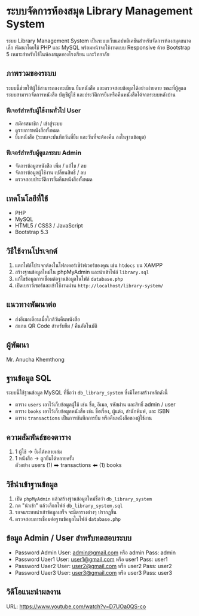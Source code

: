 
# ระบบจัดการห้องสมุด Library Management System
ระบบ Library Management System เป็นระบบเว็บแอปพลิเคชันสำหรับจัดการห้องสมุดขนาดเล็ก พัฒนาโดยใช้ PHP และ MySQL พร้อมหน้าจอใช้งานแบบ Responsive ด้วย Bootstrap 5 เหมาะสำหรับใช้ในห้องสมุดของโรงเรียน และวิทยาลัย 

## ภาพรวมของระบบ
ระบบนี้ช่วยให้ผู้ใช้สามารถลงทะเบียน ยืมหนังสือ และตรวจสอบข้อมูลได้อย่างง่ายดาย ขณะที่ผู้ดูแลระบบสามารถจัดการหนังสือ บัญชีผู้ใช้ และประวัติการยืมหรือคืนหนังสือได้จากระบบหลังบ้าน

### ฟีเจอร์สำหรับผู้ใช้งานทั่วไป User
- สมัครสมาชิก / เข้าสู่ระบบ
- ดูรายการหนังสือทั้งหมด
- ยืมหนังสือ (ระบบจะบันทึกวันที่ยืม และวันที่จะต้องคืน ลงในฐานข้อมูล)

### ฟีเจอร์สำหรับผู้ดูแลระบบ Admin
- จัดการข้อมูลหนังสือ เพิ่ม / แก้ไข / ลบ
- จัดการข้อมูลผู้ใช้งาน เปลี่ยนสิทธิ์ / ลบ
- ตรวจสอบประวัติการยืมคืนหนังสือทั้งหมด

## เทคโนโลยีที่ใช้
- PHP 
- MySQL 
- HTML5 / CSS3 / JavaScript
- Bootstrap 5.3

## วิธีใช้งานโปรเจกต์
1. แตกไฟล์โปรเจกต์ลงในโฟลเดอร์เซิร์ฟเวอร์ของคุณ เช่น `htdocs` บน XAMPP
2. สร้างฐานข้อมูลใหม่ใน phpMyAdmin และนำเข้าไฟล์ `library.sql` 
3. แก้ไขข้อมูลการเชื่อมต่อฐานข้อมูลในไฟล์ `database.php`
4. เปิดเบราว์เซอร์และเข้าใช้งานผ่าน `http://localhost/library-system/`

## แนวทางพัฒนาต่อ
- ส่งอีเมลเตือนเมื่อใกล้วันคืนหนังสือ
- สแกน QR Code สำหรับยืม / คืนอัตโนมัติ

## ผู้พัฒนา
Mr. Anucha Khemthong  

## ฐานข้อมูล SQL
ระบบนี้ใช้ฐานข้อมูล MySQL ที่ชื่อว่า `db_library_system` ซึ่งมีโครงสร้างหลักดังนี้
- ตาราง `users` เอาไว้เก็บข้อมูลผู้ใช้ เช่น ชื่อ, อีเมล, รหัสผ่าน และสิทธิ์ admin / user
- ตาราง `books` เอาไว้เก็บข้อมูลหนังสือ เช่น ชื่อเรื่อง, ผู้แต่ง, สำนักพิมพ์, และ ISBN
- ตาราง `transactions` เป็นการบันทึกการยืม หรือคืนหนังสือของผู้ใช้งาน

## ความสัมพันธ์ของตาราง
1. 1 ผู้ใช้ → ยืมได้หลายเล่ม
2. 1 หนังสือ → ถูกยืมได้หลายครั้ง
<br>ตัวอย่าง
users (1) ⮕ transactions ⬅ (1) books

## วิธีนำเข้าฐานข้อมูล
1. เปิด `phpMyAdmin` แล้วสร้างฐานข้อมูลใหม่ชื่อว่า `db_library_system`
2. กด "นำเข้า" แล้วเลือกไฟล์ `db_library_system.sql`
3. รอจนระบบนำเข้าข้อมูลเสร็จ จะมีตารางต่างๆ ปรากฏขึ้น
4. ตรวจสอบการเชื่อมต่อฐานข้อมูลในไฟล์ `database.php`

## ข้อมูล Admin / User สำหรับทดสอบระบบ
- Password Admin User: admin@gmail.com หรือ admin Pass: admin
- Password Uaer1 User: user1@gmail.com หรือ user1 Pass: user1
- Password Uaer2 User: user2@gmail.com หรือ user2 Pass: user2
- Password Uaer3 User: user3@gmail.com หรือ user3 Pass: user3

## วิดีโอแนะนำผลงาน
URL: https://www.youtube.com/watch?v=D7UOa0QS-co
